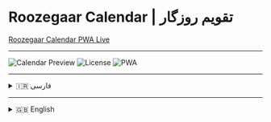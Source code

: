 # Roozegaar Calendar | تقویم روزگار

<a href="https://roozegaar.github.io/calendar" target="_blank">Roozegaar Calendar PWA Live</a>

---

![Calendar Preview](https://img.shields.io/badge/Roozegaar-Calendar-blue)
![License](https://img.shields.io/badge/License-GNU-green)
![PWA](https://img.shields.io/badge/PWA-Ready-orange)

---

<details>
<summary>🇮🇷 فارسی</summary>

# تقویم روزگار

یک تقویم دو زبانه مدرن و واکنش‌گرا با قابلیت نمایش همزمان تقویم‌های شمسی (جلالی) و میلادی، مدیریت رویدادها و پشتیبانی از PWA.

## 🌟 ویژگی‌ها

### 📅 قابلیت‌های تقویم
- **نمایش موازی**: نمایش همزمان تقویم شمسی و میلادی در کنار هم  
- **قالب روز**: نمایش نام روز، نام ماه و تاریخ عددی در هر سلول  
- **تبدیل خودکار**: تبدیل خودکار تاریخ بین سیستم‌های شمسی و میلادی  
- **رویدادها**: افزودن، مشاهده و حذف رویدادها  
- **ناوبری**: حرکت بین ماه‌ها و سال‌ها با دکمه‌های مخصوص  

### 🎨 ویژگی‌های رابط کاربری
- **طراحی واکنش‌گرا**: سازگار با دسکتاپ، تبلت و موبایل  
- **تم تیره/روشن**: قابلیت تغییر بین حالت‌های تیره و روشن  
- **دو زبانه**: پشتیبانی از فارسی و انگلیسی  
- **Long Press**: افزودن رویداد با نگه داشتن روی روزها  
- **PWA**: قابلیت نصب به عنوان اپلیکیشن  

### 🔧 فناوری‌ها
- HTML5, CSS3, JavaScript (ES6+)  
- Service Workers برای PWA  
- Local Storage برای ذخیره رویدادها  
- CSS Grid و Flexbox برای Layout  

## 🚀 نصب و راه‌اندازی

### روش ۱: استفاده مستقیم
```bash
git clone https://github.com/roozegaar/calendar.git
cd Roozegaar Calendar
open index.html
```

### روش ۲: استفاده به عنوان PWA
1. مرورگر را باز کنید و به آدرس `https://roozegaar.github.io/calendar` بروید  
2. روی آیکون "نصب" در نوار آدرس کلیک کنید  
3. اپلیکیشن روی دستگاه شما نصب خواهد شد  

## 📁 ساختار پروژه
```
Roozegaar Calendar/
├── index.html
├── manifest.json
├── service-worker.js
├── icons/
│   ├── icon-72x72.png
│   ├── icon-192x192.png
│   └── icon-512x512.png
├── README.md
└── LICENSE
```

## 🛠️ استفاده
- **تغییر ماه**: دکمه‌های ماه قبل/بعد  
- **تغییر سال**: دکمه‌های سال قبل/بعد  
- **بازگشت به امروز**: دکمه "امروز"  

### افزودن رویداد
1. روی یک روز کلیک کرده و نگه دارید  
2. اطلاعات را وارد کنید  
3. روی "ذخیره" کلیک کنید  

### مشاهده رویدادها
- رویدادهای هر روز با نقطه آبی نمایش داده می‌شوند  

### تنظیمات
- **تم**: دکمه تیره/روشن  
- **زبان**: دکمه EN/FA  

## 🌍 پشتیبانی مرورگر
Chrome 60+ · Firefox 55+ · Safari 12+ · Edge 79+  

## 📱 پشتیبانی از PWA
- نصب روی دستگاه  
- عملکرد آفلاین  
- Push Notifications  
- اجرای مستقل  

## 🔧 توسعه‌دهنده
```javascript
const events = {
  'persian-1403-1-15': [
    { id: '123456789', title: 'جشن نوروز', description: 'آغاز سال نو شمسی', calendarType: 'persian' }
  ]
};
```

## 🤝 مشارکت
1. Fork  
2. Branch بسازید  
3. Commit کنید  
4. Push کنید  
5. Pull Request ارسال کنید  

## 📄 مجوز
GNU General Public License v3.0  

© 2025 Roozegaar Calendar  
توسعه یافته با ❤️ برای جامعه فارسی‌زبان  
MEHDIMYADI

</details>

---

<details>
<summary>🇬🇧 English</summary>

# Roozegaar Calendar

A modern, responsive dual-language calendar with simultaneous display of Persian (Jalali) and Gregorian calendars, event management, and PWA support.

## 🌟 Features

### 📅 Calendar Capabilities
- **Parallel Display**: Persian & Gregorian side by side  
- **Day Format**: Day name, month name, date number  
- **Auto Conversion**: Between Persian and Gregorian  
- **Events**: Add, view, and delete events  
- **Navigation**: Between months & years  

### 🎨 UI Features
- **Responsive Design** (desktop, tablet, mobile)  
- **Dark/Light Theme** toggle  
- **Bilingual** support (FA/EN)  
- **Long Press** to add event  
- **PWA** installable  

### 🔧 Technologies
- HTML5, CSS3, JavaScript (ES6+)  
- Service Workers  
- Local Storage  
- CSS Grid & Flexbox  

## 🚀 Installation

### Method 1
```bash
git clone https://github.com/roozegaar/calendar.git
cd Roozegaar Calendar
open index.html
```

### Method 2 (PWA)
1. Go to `https://roozegaar.github.io/calendar`  
2. Click **Install** in the browser  
3. Done ✅  

## 📁 Structure
```
Roozegaar Calendar/
├── index.html
├── manifest.json
├── service-worker.js
├── icons/
│   ├── icon-72x72.png
│   ├── icon-192x192.png
│   └── icon-512x512.png
├── README.md
└── LICENSE
```

## 🛠️ Usage
- **Change Month**: Prev/Next  
- **Change Year**: Prev/Next  
- **Today**: Go to current day  

### Add Event
Long press a day → Fill info → Save  

### View Events
Blue dot below day cell → Click for details  

### Settings
- **Theme**: Dark/Light toggle  
- **Language**: EN/FA toggle  

## 🌍 Browser Support
Chrome 60+ · Firefox 55+ · Safari 12+ · Edge 79+  

## 📱 PWA Support
- Installable  
- Offline mode  
- Push Notifications  
- Standalone execution  

## 🔧 Development
```javascript
const events = {
  'persian-1403-1-15': [
    { id: '123456789', title: 'Nowruz Celebration', description: 'Start of Persian New Year', calendarType: 'persian' }
  ]
};
```

## 🤝 Contributing
1. Fork  
2. Create Branch  
3. Commit  
4. Push  
5. PR  

## 📄 License
GNU GPL v3.0  

© 2025 Roozegaar Calendar  
Developed with ❤️ for the Persian-speaking community  
MEHDIMYADI
</details>

